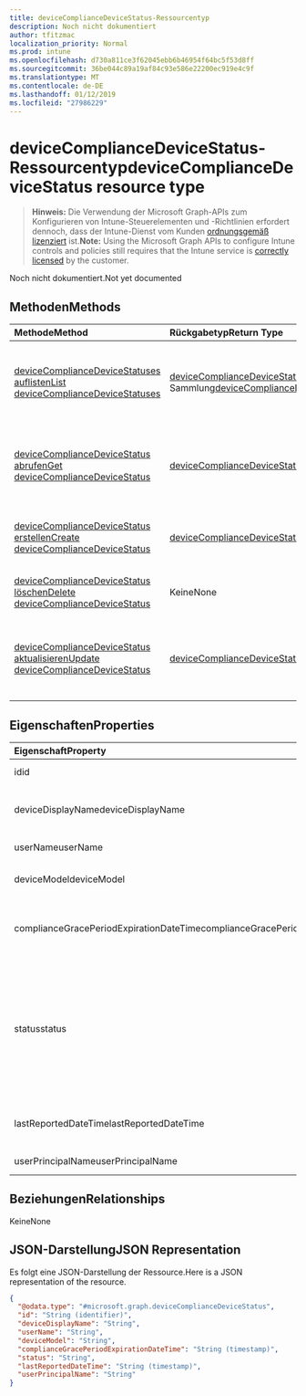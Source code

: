 ```yaml
---
title: deviceComplianceDeviceStatus-Ressourcentyp
description: Noch nicht dokumentiert
author: tfitzmac
localization_priority: Normal
ms.prod: intune
ms.openlocfilehash: d730a811ce3f62045ebb6b46954f64bc5f53d8ff
ms.sourcegitcommit: 36be044c89a19af84c93e586e22200ec919e4c9f
ms.translationtype: MT
ms.contentlocale: de-DE
ms.lasthandoff: 01/12/2019
ms.locfileid: "27986229"
---
```

# <a name="devicecompliancedevicestatus-resource-type"></a><span data-ttu-id="729b8-103">deviceComplianceDeviceStatus-Ressourcentyp</span><span class="sxs-lookup"><span data-stu-id="729b8-103">deviceComplianceDeviceStatus resource type</span></span>

> <span data-ttu-id="729b8-104">**Hinweis:** Die Verwendung der Microsoft Graph-APIs zum Konfigurieren von Intune-Steuerelementen und -Richtlinien erfordert dennoch, dass der Intune-Dienst vom Kunden [ordnungsgemäß lizenziert](https://go.microsoft.com/fwlink/?linkid=839381) ist.</span><span class="sxs-lookup"><span data-stu-id="729b8-104">**Note:** Using the Microsoft Graph APIs to configure Intune controls and policies still requires that the Intune service is [correctly licensed](https://go.microsoft.com/fwlink/?linkid=839381) by the customer.</span></span>

<span data-ttu-id="729b8-105">Noch nicht dokumentiert.</span><span class="sxs-lookup"><span data-stu-id="729b8-105">Not yet documented</span></span>
## <a name="methods"></a><span data-ttu-id="729b8-106">Methoden</span><span class="sxs-lookup"><span data-stu-id="729b8-106">Methods</span></span>
|<span data-ttu-id="729b8-107">Methode</span><span class="sxs-lookup"><span data-stu-id="729b8-107">Method</span></span>|<span data-ttu-id="729b8-108">Rückgabetyp</span><span class="sxs-lookup"><span data-stu-id="729b8-108">Return Type</span></span>|<span data-ttu-id="729b8-109">Beschreibung</span><span class="sxs-lookup"><span data-stu-id="729b8-109">Description</span></span>|
|:---|:---|:---|
|[<span data-ttu-id="729b8-110">deviceComplianceDeviceStatuses auflisten</span><span class="sxs-lookup"><span data-stu-id="729b8-110">List deviceComplianceDeviceStatuses</span></span>](../api/intune-deviceconfig-devicecompliancedevicestatus-list.md)|<span data-ttu-id="729b8-111">[deviceComplianceDeviceStatus](../resources/intune-deviceconfig-devicecompliancedevicestatus.md)-Sammlung</span><span class="sxs-lookup"><span data-stu-id="729b8-111">[deviceComplianceDeviceStatus](../resources/intune-deviceconfig-devicecompliancedevicestatus.md) collection</span></span>|<span data-ttu-id="729b8-112">Auflisten von Eigenschaften und Beziehungen der [deviceComplianceDeviceStatus](../resources/intune-deviceconfig-devicecompliancedevicestatus.md)-Objekte.</span><span class="sxs-lookup"><span data-stu-id="729b8-112">List properties and relationships of the [deviceComplianceDeviceStatus](../resources/intune-deviceconfig-devicecompliancedevicestatus.md) objects.</span></span>|
|[<span data-ttu-id="729b8-113">deviceComplianceDeviceStatus abrufen</span><span class="sxs-lookup"><span data-stu-id="729b8-113">Get deviceComplianceDeviceStatus</span></span>](../api/intune-deviceconfig-devicecompliancedevicestatus-get.md)|[<span data-ttu-id="729b8-114">deviceComplianceDeviceStatus</span><span class="sxs-lookup"><span data-stu-id="729b8-114">deviceComplianceDeviceStatus</span></span>](../resources/intune-deviceconfig-devicecompliancedevicestatus.md)|<span data-ttu-id="729b8-115">Lesen von Eigenschaften und Beziehungen des [deviceComplianceDeviceStatus](../resources/intune-deviceconfig-devicecompliancedevicestatus.md)-Objekts.</span><span class="sxs-lookup"><span data-stu-id="729b8-115">Read properties and relationships of the [deviceComplianceDeviceStatus](../resources/intune-deviceconfig-devicecompliancedevicestatus.md) object.</span></span>|
|[<span data-ttu-id="729b8-116">deviceComplianceDeviceStatus erstellen</span><span class="sxs-lookup"><span data-stu-id="729b8-116">Create deviceComplianceDeviceStatus</span></span>](../api/intune-deviceconfig-devicecompliancedevicestatus-create.md)|[<span data-ttu-id="729b8-117">deviceComplianceDeviceStatus</span><span class="sxs-lookup"><span data-stu-id="729b8-117">deviceComplianceDeviceStatus</span></span>](../resources/intune-deviceconfig-devicecompliancedevicestatus.md)|<span data-ttu-id="729b8-118">Erstellen eines neuen [deviceComplianceDeviceStatus](../resources/intune-deviceconfig-devicecompliancedevicestatus.md)-Objekts.</span><span class="sxs-lookup"><span data-stu-id="729b8-118">Create a new [deviceComplianceDeviceStatus](../resources/intune-deviceconfig-devicecompliancedevicestatus.md) object.</span></span>|
|[<span data-ttu-id="729b8-119">deviceComplianceDeviceStatus löschen</span><span class="sxs-lookup"><span data-stu-id="729b8-119">Delete deviceComplianceDeviceStatus</span></span>](../api/intune-deviceconfig-devicecompliancedevicestatus-delete.md)|<span data-ttu-id="729b8-120">Keine</span><span class="sxs-lookup"><span data-stu-id="729b8-120">None</span></span>|<span data-ttu-id="729b8-121">Löscht ein [deviceComplianceDeviceStatus](../resources/intune-deviceconfig-devicecompliancedevicestatus.md)-Objekt.</span><span class="sxs-lookup"><span data-stu-id="729b8-121">Deletes a [deviceComplianceDeviceStatus](../resources/intune-deviceconfig-devicecompliancedevicestatus.md).</span></span>|
|[<span data-ttu-id="729b8-122">deviceComplianceDeviceStatus aktualisieren</span><span class="sxs-lookup"><span data-stu-id="729b8-122">Update deviceComplianceDeviceStatus</span></span>](../api/intune-deviceconfig-devicecompliancedevicestatus-update.md)|[<span data-ttu-id="729b8-123">deviceComplianceDeviceStatus</span><span class="sxs-lookup"><span data-stu-id="729b8-123">deviceComplianceDeviceStatus</span></span>](../resources/intune-deviceconfig-devicecompliancedevicestatus.md)|<span data-ttu-id="729b8-124">Aktualisieren der Eigenschaften eines [deviceComplianceDeviceStatus](../resources/intune-deviceconfig-devicecompliancedevicestatus.md)-Objekts.</span><span class="sxs-lookup"><span data-stu-id="729b8-124">Update the properties of a [deviceComplianceDeviceStatus](../resources/intune-deviceconfig-devicecompliancedevicestatus.md) object.</span></span>|

## <a name="properties"></a><span data-ttu-id="729b8-125">Eigenschaften</span><span class="sxs-lookup"><span data-stu-id="729b8-125">Properties</span></span>
|<span data-ttu-id="729b8-126">Eigenschaft</span><span class="sxs-lookup"><span data-stu-id="729b8-126">Property</span></span>|<span data-ttu-id="729b8-127">Typ</span><span class="sxs-lookup"><span data-stu-id="729b8-127">Type</span></span>|<span data-ttu-id="729b8-128">Beschreibung</span><span class="sxs-lookup"><span data-stu-id="729b8-128">Description</span></span>|
|:---|:---|:---|
|<span data-ttu-id="729b8-129">id</span><span class="sxs-lookup"><span data-stu-id="729b8-129">id</span></span>|<span data-ttu-id="729b8-130">Zeichenfolge</span><span class="sxs-lookup"><span data-stu-id="729b8-130">String</span></span>|<span data-ttu-id="729b8-131">Schlüssel der Entität</span><span class="sxs-lookup"><span data-stu-id="729b8-131">Key of the entity.</span></span>|
|<span data-ttu-id="729b8-132">deviceDisplayName</span><span class="sxs-lookup"><span data-stu-id="729b8-132">deviceDisplayName</span></span>|<span data-ttu-id="729b8-133">Zeichenfolge</span><span class="sxs-lookup"><span data-stu-id="729b8-133">String</span></span>|<span data-ttu-id="729b8-134">Gerätename, der dem Objekt des Typs „DevicePolicyStatus“ zugeordnet ist</span><span class="sxs-lookup"><span data-stu-id="729b8-134">Device name of the DevicePolicyStatus.</span></span>|
|<span data-ttu-id="729b8-135">userName</span><span class="sxs-lookup"><span data-stu-id="729b8-135">userName</span></span>|<span data-ttu-id="729b8-136">Zeichenfolge</span><span class="sxs-lookup"><span data-stu-id="729b8-136">String</span></span>|<span data-ttu-id="729b8-137">Gemeldeter Benutzername</span><span class="sxs-lookup"><span data-stu-id="729b8-137">The User Name that is being reported</span></span>|
|<span data-ttu-id="729b8-138">deviceModel</span><span class="sxs-lookup"><span data-stu-id="729b8-138">deviceModel</span></span>|<span data-ttu-id="729b8-139">Zeichenfolge</span><span class="sxs-lookup"><span data-stu-id="729b8-139">String</span></span>|<span data-ttu-id="729b8-140">Gemeldetes Gerätemodell</span><span class="sxs-lookup"><span data-stu-id="729b8-140">The device model that is being reported</span></span>|
|<span data-ttu-id="729b8-141">complianceGracePeriodExpirationDateTime</span><span class="sxs-lookup"><span data-stu-id="729b8-141">complianceGracePeriodExpirationDateTime</span></span>|<span data-ttu-id="729b8-142">DateTimeOffset</span><span class="sxs-lookup"><span data-stu-id="729b8-142">DateTimeOffset</span></span>|<span data-ttu-id="729b8-143">Datum und Uhrzeit des Ablaufs der Toleranzperiode für die Gerätekonformität</span><span class="sxs-lookup"><span data-stu-id="729b8-143">The DateTime when device compliance grace period expires</span></span>|
|<span data-ttu-id="729b8-144">status</span><span class="sxs-lookup"><span data-stu-id="729b8-144">status</span></span>|[<span data-ttu-id="729b8-145">complianceStatus</span><span class="sxs-lookup"><span data-stu-id="729b8-145">complianceStatus</span></span>](../resources/intune-shared-compliancestatus.md)|<span data-ttu-id="729b8-146">Konformitätsstatus des Richtlinienberichts.</span><span class="sxs-lookup"><span data-stu-id="729b8-146">Compliance status of the policy report.</span></span> <span data-ttu-id="729b8-147">Mögliche Werte sind: `unknown`, `notApplicable`, `compliant`, `remediated`, `nonCompliant`, `error`, `conflict` und `notAssigned`.</span><span class="sxs-lookup"><span data-stu-id="729b8-147">Possible values are: `unknown`, `notApplicable`, `compliant`, `remediated`, `nonCompliant`, `error`, `conflict`, `notAssigned`.</span></span>|
|<span data-ttu-id="729b8-148">lastReportedDateTime</span><span class="sxs-lookup"><span data-stu-id="729b8-148">lastReportedDateTime</span></span>|<span data-ttu-id="729b8-149">DateTimeOffset</span><span class="sxs-lookup"><span data-stu-id="729b8-149">DateTimeOffset</span></span>|<span data-ttu-id="729b8-150">Datum und Uhrzeit der letzten Änderung des Richtlinienberichts</span><span class="sxs-lookup"><span data-stu-id="729b8-150">Last modified date time of the policy report.</span></span>|
|<span data-ttu-id="729b8-151">userPrincipalName</span><span class="sxs-lookup"><span data-stu-id="729b8-151">userPrincipalName</span></span>|<span data-ttu-id="729b8-152">Zeichenfolge</span><span class="sxs-lookup"><span data-stu-id="729b8-152">String</span></span>|<span data-ttu-id="729b8-153">Benutzer-Prinzipalname</span><span class="sxs-lookup"><span data-stu-id="729b8-153">UserPrincipalName.</span></span>|

## <a name="relationships"></a><span data-ttu-id="729b8-154">Beziehungen</span><span class="sxs-lookup"><span data-stu-id="729b8-154">Relationships</span></span>
<span data-ttu-id="729b8-155">Keine</span><span class="sxs-lookup"><span data-stu-id="729b8-155">None</span></span>
## <a name="json-representation"></a><span data-ttu-id="729b8-156">JSON-Darstellung</span><span class="sxs-lookup"><span data-stu-id="729b8-156">JSON Representation</span></span>
<span data-ttu-id="729b8-157">Es folgt eine JSON-Darstellung der Ressource.</span><span class="sxs-lookup"><span data-stu-id="729b8-157">Here is a JSON representation of the resource.</span></span>
<!-- {
  "blockType": "resource",
  "keyProperty": "id",
  "@odata.type": "microsoft.graph.deviceComplianceDeviceStatus"
}
-->
``` json
{
  "@odata.type": "#microsoft.graph.deviceComplianceDeviceStatus",
  "id": "String (identifier)",
  "deviceDisplayName": "String",
  "userName": "String",
  "deviceModel": "String",
  "complianceGracePeriodExpirationDateTime": "String (timestamp)",
  "status": "String",
  "lastReportedDateTime": "String (timestamp)",
  "userPrincipalName": "String"
}
```



